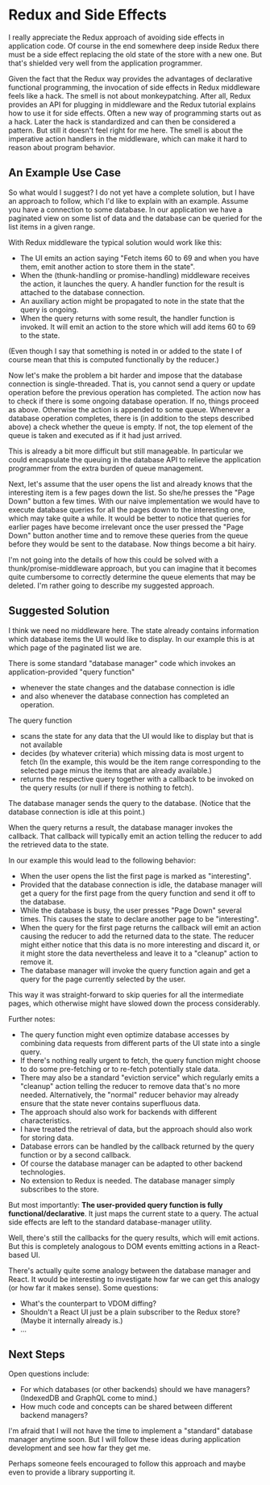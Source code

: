 Redux and Side Effects
======================

I really appreciate the Redux approach of avoiding side effects in
application code.  Of course in the end somewhere deep inside Redux
there must be a side effect replacing the old state of the store with a
new one.  But that's shielded very well from the application programmer.

Given the fact that the Redux way provides the advantages of declarative
functional programming, the invocation of side effects in Redux
middleware feels like a hack.  The smell is not about monkeypatching.
After all, Redux provides an API for plugging in middleware and the
Redux tutorial explains how to use it for side effects.  Often a new way
of programming starts out as a hack.  Later the hack is standardized and
can then be considered a pattern.  But still it doesn't feel right for
me here.  The smell is about the imperative action handlers in the
middleware, which can make it hard to reason about program behavior.


An Example Use Case
-------------------

So what would I suggest?  I do not yet have a complete solution, but I
have an approach to follow, which I'd like to explain with an example.
Assume you have a connection to some database.  In our application we
have a paginated view on some list of data and the database can be
queried for the list items in a given range.

With Redux middleware the typical solution would work like this:

- The UI emits an action saying "Fetch items 60 to 69 and when you have
  them, emit another action to store them in the state".
- When the (thunk-handling or promise-handling) middleware receives the
  action, it launches the query.  A handler function for the result is
  attached to the database connection.
- An auxiliary action might be propagated to note in the state that the
  query is ongoing.
- When the query returns with some result, the handler function is
  invoked.  It will emit an action to the store which will add items 60
  to 69 to the state.

(Even though I say that something is noted in or added to the state I of
course mean that this is computed functionally by the reducer.)

Now let's make the problem a bit harder and impose that the database
connection is single-threaded.  That is, you cannot send a query or
update operation before the previous operation has completed.  The
action now has to check if there is some ongoing database operation.  If
no, things proceed as above.  Otherwise the action is appended to some
queue.  Whenever a database operation completes, there is (in addition
to the steps described above) a check whether the queue is empty.  If
not, the top element of the queue is taken and executed as if it had
just arrived.

This is already a bit more difficult but still manageable.  In
particular we could encapsulate the queuing in the database API to
relieve the application programmer from the extra burden of queue
management.

Next, let's assume that the user opens the list and already knows that
the interesting item is a few pages down the list.  So she/he presses
the "Page Down" button a few times.  With our naive implementation we
would have to execute database queries for all the pages down to the
interesting one, which may take quite a while.  It would be better to
notice that queries for earlier pages have become irrelevant once the
user pressed the "Page Down" button another time and to remove these
queries from the queue before they would be sent to the database.  Now
things become a bit hairy.

I'm not going into the details of how this could be solved with a
thunk/promise-middleware approach, but you can imagine that it becomes
quite cumbersome to correctly determine the queue elements that may be
deleted.  I'm rather going to describe my suggested approach.


Suggested Solution
------------------

I think we need no middleware here.  The state already contains
information which database items the UI would like to display.  In our
example this is at which page of the paginated list we are.

There is some standard "database manager" code which invokes an
application-provided "query function"

- whenever the state changes and the database connection is idle
- and also whenever the database connection has completed an operation.

The query function

- scans the state for any data that the UI would like to display but
  that is not available
- decides (by whatever criteria) which missing data is most urgent to
  fetch (In the example, this would be the item range corresponding to
  the selected page minus the items that are already available.)
- returns the respective query together with a callback to be invoked on
  the query results (or null if there is nothing to fetch).

The database manager sends the query to the database.  (Notice that the
database connection is idle at this point.)

When the query returns a result, the database manager invokes the
callback.  That callback will typically emit an action telling the
reducer to add the retrieved data to the state.

In our example this would lead to the following behavior:

- When the user opens the list the first page is marked as
  "interesting".
- Provided that the database connection is idle, the database manager
  will get a query for the first page from the query function and send
  it off to the database.
- While the database is busy, the user presses "Page Down" several
  times.  This causes the state to declare another page to be
  "interesting".
- When the query for the first page returns the callback will emit an
  action causing the reducer to add the returned data to the state.  The
  reducer might either notice that this data is no more interesting and
  discard it, or it might store the data nevertheless and leave it to a
  "cleanup" action to remove it.
- The database manager will invoke the query function again and get a
  query for the page currently selected by the user.

This way it was straight-forward to skip queries for all the
intermediate pages, which otherwise might have slowed down the process
considerably.

Further notes:

- The query function might even optimize database accesses by combining
  data requests from different parts of the UI state into a single
  query.
- If there's nothing really urgent to fetch, the query function might
  choose to do some pre-fetching or to re-fetch potentially stale data.
- There may also be a standard "eviction service" which regularly emits
  a "cleanup" action telling the reducer to remove data that's no more
  needed.  Alternatively, the "normal" reducer behavior may already
  ensure that the state never contains superfluous data.
- The approach should also work for backends with different
  characteristics.
- I have treated the retrieval of data, but the approach should also
  work for storing data.
- Database errors can be handled by the callback returned by the query
  function or by a second callback.
- Of course the database manager can be adapted to other backend
  technologies.
- No extension to Redux is needed.  The database manager simply
  subscribes to the store.

But most importantly: **The user-provided query function is fully
functional/declarative**.  It just maps the current state to a query.  The
actual side effects are left to the standard database-manager utility.

Well, there's still the callbacks for the query results, which will emit
actions.  But this is completely analogous to DOM events emitting
actions in a React-based UI.

There's actually quite some analogy between the database manager and
React.  It would be interesting to investigate how far we can get this
analogy (or how far it makes sense).  Some questions:

- What's the counterpart to VDOM diffing?
- Shouldn't a React UI just be a plain subscriber to the Redux store?
  (Maybe it internally already is.)
- ...


Next Steps
----------

Open questions include:

- For which databases (or other backends) should we have managers?
  (IndexedDB and GraphQL come to mind.)
- How much code and concepts can be shared between different backend
  managers?

I'm afraid that I will not have the time to implement a "standard"
database manager anytime soon.  But I will follow these ideas during
application development and see how far they get me.

Perhaps someone feels encouraged to follow this approach and maybe even
to provide a library supporting it.
